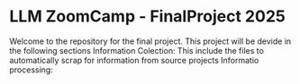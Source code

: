 # LLM ZoomCamp - FinalProject 2025

Welcome to the repository for the final project. This project will be devide in the following sections
Information Colection: This include the files to automatically scrap for information from source projects
Informatio processing:

